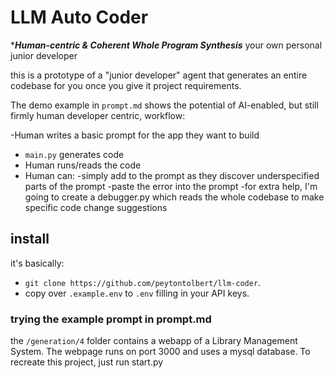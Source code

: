 # LLM Auto Coder

****Human-centric & Coherent Whole Program Synthesis*** your own personal junior developer

this is a prototype of a "junior developer" agent that generates an entire codebase for you once you give it project requirements. 

The demo example in `prompt.md` shows the potential of AI-enabled, but still firmly human developer centric, workflow:

-Human writes a basic prompt for the app they want to build
- `main.py` generates code
- Human runs/reads the code
- Human can:
    -simply add to the prompt as they discover underspecified parts of the prompt
    -paste the error into the prompt
    -for extra help, I'm going to create a debugger.py which reads the whole codebase to make specific code change suggestions


## install

it's basically: 

- `git clone https://github.com/peytontolbert/llm-coder`.
- copy over `.example.env` to `.env` filling in your API keys.


### trying the example prompt in prompt.md

the `/generation/4` folder contains a webapp of a Library Management System. The webpage runs on port 3000 and uses a mysql database. To recreate this project, just run start.py
